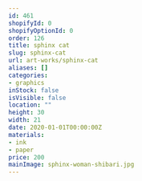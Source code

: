 ```yaml
---
id: 461
shopifyId: 0
shopifyOptionId: 0
order: 126
title: sphinx cat
slug: sphinx-cat
url: art-works/sphinx-cat
aliases: []
categories:
- graphics
inStock: false
isVisible: false
location: ""
height: 30
width: 21
date: 2020-01-01T00:00:00Z
materials:
- ink
- paper
price: 200
mainImage: sphinx-woman-shibari.jpg
---
```

